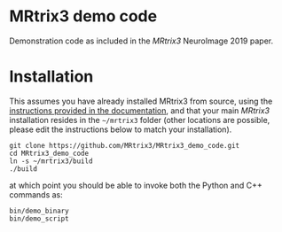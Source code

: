 # MRtrix3 demo code

Demonstration code as included in the _MRtrix3_ NeuroImage 2019 paper.


# Installation

This assumes you have already installed MRtrix3 from source, using the 
[instructions provided in the documentation](https://mrtrix.readthedocs.io/en/latest/), 
and that your main _MRtrix3_ installation resides in the `~/mrtrix3` folder (other locations
are possible, please edit the instructions below to match your installation).

```
git clone https://github.com/MRtrix3/MRtrix3_demo_code.git
cd MRtrix3_demo_code
ln -s ~/mrtrix3/build
./build
```

at which point you should be able to invoke both the Python and C++ commands as:
```
bin/demo_binary
bin/demo_script
```
